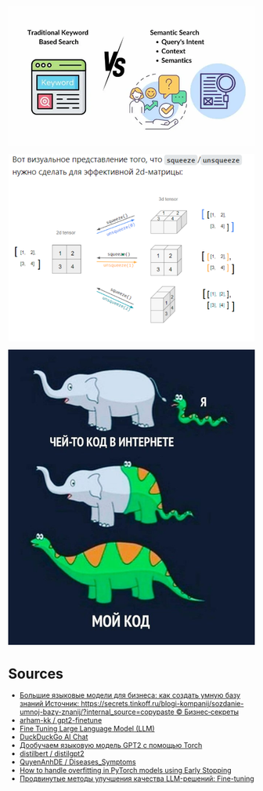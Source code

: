 ![](https://raw.githubusercontent.com/unton3ton/LLMs/refs/heads/main/Fine%20Tuning%20Large%20Language%20Model%20(LLM)/semantic-search.webp)

![](https://raw.githubusercontent.com/unton3ton/LLMs/refs/heads/main/Fine%20Tuning%20Large%20Language%20Model%20(LLM)/c3d80e3b014087bc66b2809e4e095ae5.png)

![](https://raw.githubusercontent.com/unton3ton/LLMs/refs/heads/main/GogolGPT/photo_2024-06-25_06-14-44.jpg)

# Sources
 
* [Большие языковые модели для бизнеса: как создать умную базу знаний  Источник: https://secrets.tinkoff.ru/blogi-kompanij/sozdanie-umnoj-bazy-znanij/?internal_source=copypaste © Бизнес‑секреты](https://secrets.tinkoff.ru/blogi-kompanij/sozdanie-umnoj-bazy-znanij/)
* [arham-kk / gpt2-finetune ](https://github.com/arham-kk/gpt2-finetune/tree/main)
* [Fine Tuning Large Language Model (LLM)](https://www.geeksforgeeks.org/fine-tuning-large-language-model-llm/)
* [DuckDuckGo AI Chat](https://duckduckgo.com/?q=DuckDuckGo+AI+Chat&ia=chat&duckai=1)
* [Дообучаем языковую модель GPT2 с помощью Torch](https://habr.com/ru/articles/859250/)
* [distilbert / distilgpt2](https://huggingface.co/distilbert/distilgpt2)
* [QuyenAnhDE / Diseases_Symptoms](https://huggingface.co/datasets/QuyenAnhDE/Diseases_Symptoms?row=12)
* [How to handle overfitting in PyTorch models using Early Stopping](https://www.geeksforgeeks.org/how-to-handle-overfitting-in-pytorch-models-using-early-stopping/)
* [Продвинутые методы улучшения качества LLM-решений: Fine-tuning](https://gopractice.ru/skills/llm-fine-tuning/)
